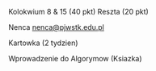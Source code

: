 Kolokwium 8 & 15 (40 pkt)
Reszta (20 pkt)

Nenca
nenca@pjwstk.edu.pl

Kartowka (2 tydzien)

Wprowadzenie do Algorymow (Ksiazka)